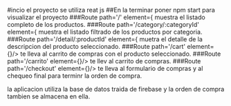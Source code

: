 #incio el proyecto se utiliza reat js
##En la terminar poner npm start para visualizar el proyecto
###Route path='/' element={<ItemListContainer greeting='Listado de productos'/>
muestra el listado completo de los productos.
###Route path='/category/:categoryId' element={<ItemListContainer greeting='Filtrado de productos'/>
muestra el listado filtrado de los productos por categoria.
###Route path='/detail/:productId' element={<ItemDetailContainer/>
muetra el detalle de la descripcion del producto seleccionado.
###Route path='/cart' element={<Cart/>}/>
te lleva al carrito de compras con el producto seleccionado.
###Route path='/carrito' element={<Cart/>}/>
te llev al carrito de compras.
###Route path='/checkout' element={<Checkout/>}/>
te lleva al formulario de compras y al chequeo final para terminr la orden de compra.

la aplicacion utiliza la base de datos traida de firebase y la orden de compra tambien se almacena en ella.
